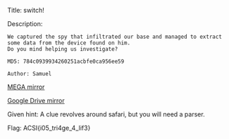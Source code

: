 Title: switch!

Description:
```
We captured the spy that infiltrated our base and managed to extract some data from the device found on him. 
Do you mind helping us investigate?

MD5: 784c0939934260251acbfe0ca956ee59

Author: Samuel
```

[MEGA mirror](https://mega.nz/file/zEBzGSTL#PXe4yrxcSnUHTjYF-XfcajYig-zE3eU_YeoMyqYkw_I)

[Google Drive mirror](https://drive.google.com/file/d/1HROOKAiCD28vOBNReP7EE-Shmn96UCO7/view?usp=sharing)

Given hint: A clue revolves around safari, but you will need a parser.


Flag: ACSI{i05_tri4ge_4_lif3}
